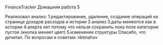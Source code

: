 FinanceTracker
Домашняя работа 5

Реализовал анализ:
1.редактирование, удаление, создание операций на странице доходов расходов и истории
2.анализ
3.даты меняются как в истории
4.алерта нет потому что нельзя сохранить пока поле категории пустое (кнопка меняет цвет)
5.изменение структуры
Спасибо, что дочитал.
По вопросам и советам: nktmahov